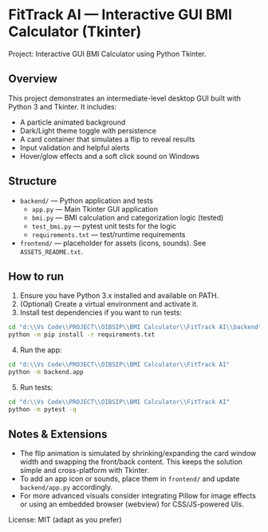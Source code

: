 # FitTrack AI — Interactive GUI BMI Calculator (Tkinter)

Project: Interactive GUI BMI Calculator using Python Tkinter.

Overview
--------
This project demonstrates an intermediate-level desktop GUI built with Python 3 and Tkinter. It includes:
- A particle animated background
- Dark/Light theme toggle with persistence
- A card container that simulates a flip to reveal results
- Input validation and helpful alerts
- Hover/glow effects and a soft click sound on Windows

Structure
---------
- `backend/` — Python application and tests
  - `app.py` — Main Tkinter GUI application
  - `bmi.py` — BMI calculation and categorization logic (tested)
  - `test_bmi.py` — pytest unit tests for the logic
  - `requirements.txt` — test/runtime requirements
- `frontend/` — placeholder for assets (icons, sounds). See `ASSETS_README.txt`.

How to run
----------
1. Ensure you have Python 3.x installed and available on PATH.
2. (Optional) Create a virtual environment and activate it.
3. Install test dependencies if you want to run tests:

```cmd
cd "d:\\Vs Code\\PROJECT\\OIBSIP\\BMI Calculator\\FitTrack AI\\backend"
python -m pip install -r requirements.txt
```

4. Run the app:

```cmd
cd "d:\\Vs Code\\PROJECT\\OIBSIP\\BMI Calculator\\FitTrack AI"
python -m backend.app
```

5. Run tests:

```cmd
cd "d:\\Vs Code\\PROJECT\\OIBSIP\\BMI Calculator\\FitTrack AI"
python -m pytest -q
```

Notes & Extensions
------------------
- The flip animation is simulated by shrinking/expanding the card window width and swapping the front/back content. This keeps the solution simple and cross-platform with Tkinter.
- To add an app icon or sounds, place them in `frontend/` and update `backend/app.py` accordingly.
- For more advanced visuals consider integrating Pillow for image effects or using an embedded browser (webview) for CSS/JS-powered UIs.

License: MIT (adapt as you prefer)
